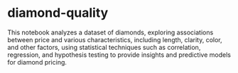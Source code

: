 # diamond-quality
This notebook analyzes a dataset of diamonds, exploring associations between price and various characteristics, including length, clarity, color, and other factors, using statistical techniques such as correlation, regression, and hypothesis testing to provide insights and predictive models for diamond pricing.
